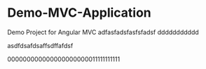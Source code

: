 # Demo-MVC-Application
Demo Project for Angular MVC
adfasfadsfasfsfadsf
ddddddddddd

asdfdsafdsaffsdffafdsf

000000000000000000000011111111111